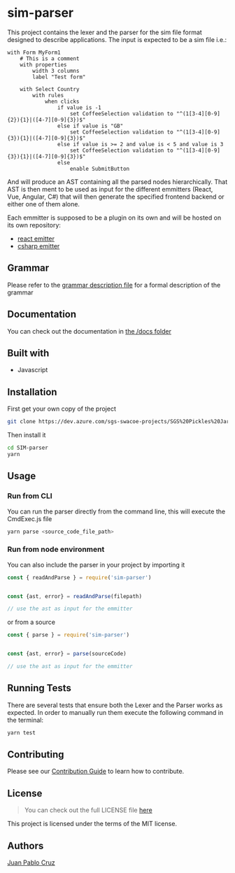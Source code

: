 # sim-parser

This project contains the lexer and the parser for the sim file format designed to describe applications.
The input is expected to be a sim file i.e.:

```SIM
with Form MyForm1
	# This is a comment	
	with properties
		width 3 columns
		label "Test form"

	with Select Country
		with rules
			when clicks
				if value is -1
					set CoffeeSelection validation to "^(1[3-4][0-9]{2}){1}|([4-7][0-9]{3})$" 
				else if value is "GB"
					set CoffeeSelection validation to "^(1[3-4][0-9]{3}){1}|([4-7][0-9]{3})$"
				else if value is >= 2 and value is < 5 and value is 3
					set CoffeeSelection validation to "^(1[3-4][0-9]{3}){1}|([4-7][0-9]{3})$"
                else 
					enable SubmitButton 
```

And will produce an AST containing all the parsed nodes hierarchically.
That AST is then ment to be used as input for the different emmitters (React, Vue, Angular, C#) that will then generate the specified frontend backend or either one of them alone.

Each emmitter is supposed to be a plugin on its own and will be hosted on its own repository:

- [react emitter](https://github.com/juanpablocruz/sim-emitter-react)
- [csharp emitter](https://github.com/juanpablocruz/sim-emitter-csharp)

## Grammar

Please refer to the [grammar description file](/doc/tutorials/Grammar.md) for a formal description of the grammar

## Documentation
You can check out the documentation in [the /docs folder](https://github.com/juanpablocruz/sim-parser/tree/main/doc)
## Built with
- Javascript


## Installation

First get your own copy of the project

```bash
git clone https://dev.azure.com/sgs-swacoe-projects/SGS%20Pickles%20Jar/_git/SIM-parser
```
Then install it
```bash
cd SIM-parser
yarn
```

## Usage

### Run from CLI 

You can run the parser directly from the command line, this will execute the CmdExec.js file
```bash
yarn parse <source_code_file_path>
```

### Run from node environment
You can also include the parser in your project by importing it

```js
const { readAndParse } = require('sim-parser')


const {ast, error} = readAndParse(filepath)

// use the ast as input for the emmitter
```
or from a source

```js
const { parse } = require('sim-parser')


const {ast, error} = parse(sourceCode)

// use the ast as input for the emmitter
```


## Running Tests
There are several tests that ensure both the Lexer and the Parser works as expected.
In order to manually run them execute the following command in the terminal:

```bash
yarn test
```

## Contributing
Please see our [Contribution Guide](CONTRIBUTING.md) to learn how to contribute.

## License
> You can check out the full LICENSE file [here](LICENSE)

This project is licensed under the terms of the MIT license.

## Authors

[Juan Pablo Cruz](https://github.com/juanpablocruz)
